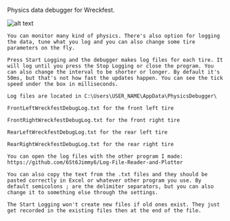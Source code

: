 Physics data debugger for Wreckfest.

![alt text](https://private-user-images.githubusercontent.com/116525579/373574969-02d4c93b-d451-45c8-8d68-ab394e079281.PNG?jwt=eyJhbGciOiJIUzI1NiIsInR5cCI6IkpXVCJ9.eyJpc3MiOiJnaXRodWIuY29tIiwiYXVkIjoicmF3LmdpdGh1YnVzZXJjb250ZW50LmNvbSIsImtleSI6ImtleTUiLCJleHAiOjE3MjgwMzI0ODUsIm5iZiI6MTcyODAzMjE4NSwicGF0aCI6Ii8xMTY1MjU1NzkvMzczNTc0OTY5LTAyZDRjOTNiLWQ0NTEtNDVjOC04ZDY4LWFiMzk0ZTA3OTI4MS5QTkc_WC1BbXotQWxnb3JpdGhtPUFXUzQtSE1BQy1TSEEyNTYmWC1BbXotQ3JlZGVudGlhbD1BS0lBVkNPRFlMU0E1M1BRSzRaQSUyRjIwMjQxMDA0JTJGdXMtZWFzdC0xJTJGczMlMkZhd3M0X3JlcXVlc3QmWC1BbXotRGF0ZT0yMDI0MTAwNFQwODU2MjVaJlgtQW16LUV4cGlyZXM9MzAwJlgtQW16LVNpZ25hdHVyZT0xYTUxNGEyZmZhMTRlYmNkMDcwZGM3ZjFiYjhkOTBlNjc3NzE3MTAwNWY4OWZjMzk5NWQ5OGI0YTg5YzA4MTBkJlgtQW16LVNpZ25lZEhlYWRlcnM9aG9zdCJ9.fgQJa6imn1ovqrbHpVBukByAb11thl7K3gW00FrAjG0)

    You can monitor many kind of physics. There's also option for logging the data, tune what you log and you can also change some tire parameters on the fly.

    Press Start Logging and the debugger makes log files for each tire. It will log until you press the Stop Logging or close the program. You can also change the interval to be shorter or longer. By default it's 50ms, but that's not how fast the updates happen. You can see the tick speed under the box in milliseconds.

    Log files are located in C:\Users\USER_NAME\AppData\PhysicsDebugger\

    FrontLeftWreckfestDebugLog.txt for the front left tire

    FrontRightWreckfestDebugLog.txt for the front right tire

    RearLeftWreckfestDebugLog.txt for the rear left tire

    RearRightWreckfestDebugLog.txt for the rear right tire

    You can open the log files with the other program I made: https://github.com/6St6Jimmy6/Log-File-Reader-and-Plotter

    You can also copy the text from the .txt files and they should be pasted correctly in Excel or whatever other program you use. By default semicolons ; are the delimiter separators, but you can also change it to something else through the settings.

    The Start Logging won't create new files if old ones exist. They just get recorded in the existing files then at the end of the file.
